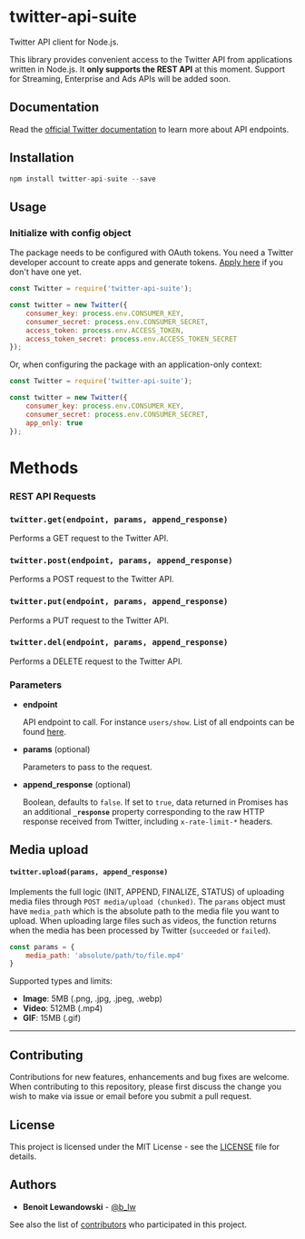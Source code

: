 # twitter-api-suite

Twitter API client for Node.js.

This library provides convenient access to the Twitter API from applications written in Node.js.
It **only supports the REST API** at this moment. Support for Streaming, Enterprise and Ads APIs will be added soon.


## Documentation

Read the [official Twitter documentation](https://developer.twitter.com/en/docs) to learn more about API endpoints.


## Installation

```javascript
npm install twitter-api-suite --save
```

## Usage

### Initialize with config object

The package needs to be configured with OAuth tokens.
You need a Twitter developer account to create apps and generate tokens.
[Apply here](https://developer.twitter.com/en/apply-for-access) if you don't have one yet.

```javascript
const Twitter = require('twitter-api-suite');

const twitter = new Twitter({
    consumer_key: process.env.CONSUMER_KEY,
    consumer_secret: process.env.CONSUMER_SECRET,
    access_token: process.env.ACCESS_TOKEN,
    access_token_secret: process.env.ACCESS_TOKEN_SECRET
});
```

Or, when configuring the package with an application-only context:

```javascript
const Twitter = require('twitter-api-suite');

const twitter = new Twitter({
    consumer_key: process.env.CONSUMER_KEY,
    consumer_secret: process.env.CONSUMER_SECRET,
    app_only: true
});
```

# Methods


### REST API Requests

### `twitter.get(endpoint, params, append_response)`

  Performs a GET request to the Twitter API.

### `twitter.post(endpoint, params, append_response)`

  Performs a POST request to the Twitter API.

### `twitter.put(endpoint, params, append_response)`

  Performs a PUT request to the Twitter API.

### `twitter.del(endpoint, params, append_response)`

  Performs a DELETE request to the Twitter API.


### Parameters

* **endpoint**

  API endpoint to call. For instance `users/show`. List of all endpoints can be found [here](https://developer.twitter.com/en/docs/api-reference-index).



* **params** (optional)

  Parameters to pass to the request.



* **append_response** (optional)

  Boolean, defaults to `false`. If set to `true`, data returned in Promises has an additional **`_response`** property corresponding to the raw HTTP response received from Twitter, including `x-rate-limit-*` headers.


## Media upload


#### `twitter.upload(params, append_response)`

Implements the full logic (INIT, APPEND, FINALIZE, STATUS) of uploading media files through `POST media/upload (chunked)`. The `params` object must have `media_path` which is the absolute path to the media file you want to upload. When uploading large files such as videos, the function returns when the media has been processed by Twitter (`succeeded` or `failed`).

```javascript
const params = {
    media_path: 'absolute/path/to/file.mp4'
}
```

Supported types and limits:
* **Image**: 5MB (.png, .jpg, .jpeg, .webp)
* **Video**: 512MB (.mp4)
* **GIF**: 15MB (.gif)


-------



## Contributing

Contributions for new features, enhancements and bug fixes are welcome. When contributing to this repository, please first discuss the change you wish to make via issue or email before you submit a pull request.

## License

This project is licensed under the MIT License - see the [LICENSE](LICENSE.md) file for details.

## Authors

* **Benoit Lewandowski** - [@b_lw](https://twitter.com/b_lw)

See also the list of [contributors](https://github.com/blw7/twitter-api-suite/contributors) who participated in this project.